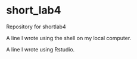 # short_lab4
Repository for shortlab4


A line I wrote using the shell on my local computer. 


A line I wrote using Rstudio.